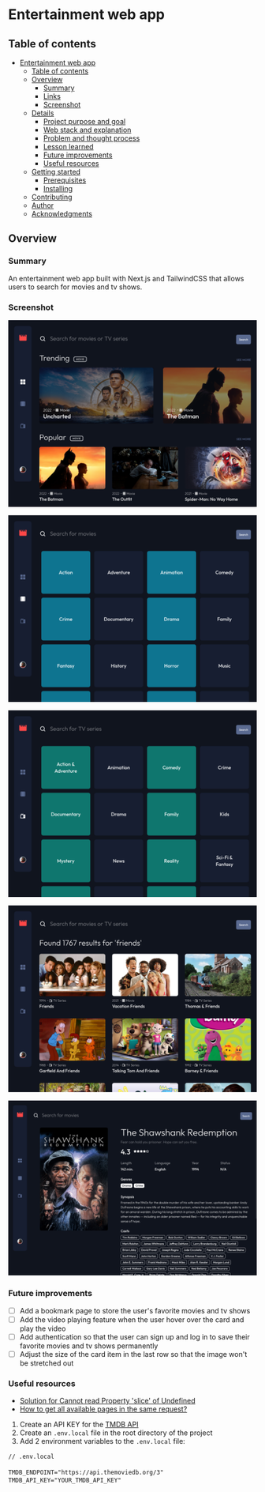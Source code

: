 # Entertainment web app

## Table of contents

- [Entertainment web app](#entertainment-web-app)
  - [Table of contents](#table-of-contents)
  - [Overview](#overview)
    - [Summary](#summary)
    - [Links](#links)
    - [Screenshot](#screenshot)
  - [Details](#details)
    - [Project purpose and goal](#project-purpose-and-goal)
    - [Web stack and explanation](#web-stack-and-explanation)
    - [Problem and thought process](#problem-and-thought-process)
    - [Lesson learned](#lesson-learned)
    - [Future improvements](#future-improvements)
    - [Useful resources](#useful-resources)
  - [Getting started](#getting-started)
    - [Prerequisites](#prerequisites)
    - [Installing](#installing)
  - [Contributing](#contributing)
  - [Author](#author)
  - [Acknowledgments](#acknowledgments)

## Overview

### Summary

An entertainment web app built with Next.js and TailwindCSS that allows users to search for movies and tv shows.

### Screenshot

![](./assets/home.png)

![](./assets/movie-genre.png)

![](./assets/tv-genre.png)

![](./assets/search-result.png)

![](./assets/movie-detail.png)




### Future improvements

- [ ] Add a bookmark page to store the user's favorite movies and tv shows
- [ ] Add the video playing feature when the user hover over the card and play the video
- [ ] Add authentication so that the user can sign up and log in to save their favorite movies and tv shows permanently
- [ ] Adjust the size of the card item in the last row so that the image won't be stretched out

### Useful resources

- [Solution for Cannot read Property 'slice' of Undefined](https://bobbyhadz.com/blog/javascript-cannot-read-property-slice-of-undefined)
- [How to get all available pages in the same request?](https://www.themoviedb.org/talk/55aa2a76c3a3682d63002fb1?language=en)



1. Create an API KEY for the [TMDB API](https://www.themoviedb.org/documentation/api)
2. Create an `.env.local` file in the root directory of the project
3. Add 2 environment variables to the `.env.local` file:
```env
// .env.local

TMDB_ENDPOINT="https://api.themoviedb.org/3"
TMDB_API_KEY="YOUR_TMDB_API_KEY"
```
